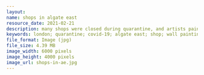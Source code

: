 ```yaml
---
layout: 
name: shops in algate east
resource_date: 2021-02-21
description: many shops were closed during quarantine, and artists painted their artworks on the wall which decorated the street
keywords: london; quarantine; covid-19; algate east; shop; wall painting; street; street view
file_format: Image (jpg)
file_size: 4.39 MB
image_width: 6000 pixels
image_height: 4000 pixels
image_url: shops-in-ae.jpg
---
```


